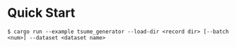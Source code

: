
# Quick Start

```
$ cargo run --example tsume_generator --load-dir <record dir> [--batch <num>] --dataset <dataset name>
```
